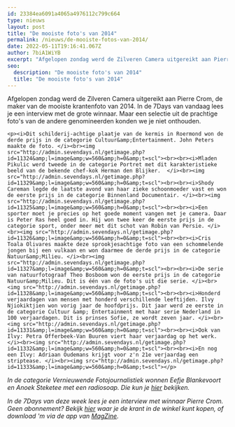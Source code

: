 ```yaml
---
id: 23384ea6091a4065a4976112c799c664
type: nieuws
layout: post
title: "De mooiste foto's van 2014"
permalink: /nieuws/de-mooiste-fotos-van-2014/
date: 2022-05-11T19:16:41.067Z
author: 7biA1WiYB
excerpt: "Afgelopen zondag werd de Zilveren Camera uitgereikt aan Pierre Crom, de maker van de mooiste krantenfoto van 2014. In de 7Days van vandaag lees je een interview met de grote winnaar. Maar een selectie uit de prachtige foto's van de andere genomineerden konden we je niet onthouden.  "
seo:
  description: "De mooiste foto's van 2014"
  title: "De mooiste foto's van 2014"
---
```

Afgelopen zondag werd de Zilveren Camera uitgereikt aan Pierre Crom, de maker van de mooiste krantenfoto van 2014. In de 7Days van vandaag lees je een interview met de grote winnaar. Maar een selectie uit de prachtige foto's van de andere genomineerden konden we je niet onthouden.  

    <p><i>Dit schilderij-achtige plaatje van de kermis in Roermond won de derde prijs in de categorie Cultuur&amp;Entertainment. John Peters maakte de foto. </i><br><img src="http://admin.sevendays.nl/getimage.php?id=11324&amp;l=image&amp;w=560&amp;h=0&amp;t=scl"><br><br><i>Mladen Pikulic werd tweede in de categorie Portret met dit karakteristieke beeld van de bekende chef-kok Herman den Blijker.  </i><br><img src="http://admin.sevendays.nl/getimage.php?id=11329&amp;l=image&amp;w=560&amp;h=0&amp;t=scl"><br><br><i>Shody Careman legde de laatste avond van haar zieke schoonmoeder vast en won de eerste prijs in de categorie Binnenland Documentair. </i><br><img src="http://admin.sevendays.nl/getimage.php?id=11325&amp;l=image&amp;w=560&amp;h=0&amp;t=scl"><br><br><i>Een sporter moet je precies op het goede moment vangen met je camera. Daar is Peter Ras heel goed in. Hij won twee keer de eerste prijs in de categorie sport, onder meer met dit schot van Robin van Persie. </i><br><img src="http://admin.sevendays.nl/getimage.php?id=11326&amp;l=image&amp;w=560&amp;h=0&amp;t=scl"><br><br><i>Cris Toala Olivares maakte deze sprookjesachtige foto van een schommelende jongen bij een vulkaan en won daarmee de derde prijs in de categorie Natuur&amp;Milieu. </i><br><img src="http://admin.sevendays.nl/getimage.php?id=11327&amp;l=image&amp;w=560&amp;h=0&amp;t=scl"><br><br><i>De serie van natuurfotograaf Theo Bosboom won de eerste prijs in de categorie Natuur&amp;Milieu. Dit is één van de foto's uit die serie. </i><br><img src="http://admin.sevendays.nl/getimage.php?id=11328&amp;l=image&amp;w=560&amp;h=0&amp;t=scl"><br><br><i>Honderd verjaardagen van mensen met honderd verschillende leeftijden. Ilvy Njiokiktjien won vorig jaar de hoofdprijs. Dit jaar werd ze eerste in de categorie Cultuur &amp; Entertainment met haar serie Nederland in 100 verjaardagen. Dit is prinses Sofie, ze wordt zeven jaar. </i><br><img src="http://admin.sevendays.nl/getimage.php?id=11331&amp;l=image&amp;w=560&amp;h=0&amp;t=scl"><br><br><i>Ook van Ilvy: Petra Offerbeek-Van Buuren viert haar verjaardag op het werk.</i><br><img src="http://admin.sevendays.nl/getimage.php?id=11332&amp;l=image&amp;w=560&amp;h=0&amp;t=scl"><br><br><i>En nog een Ilvy: Adriaan Oudemans krijgt voor z'n 21e verjaardag een striptease. </i><br><img src="http://admin.sevendays.nl/getimage.php?id=11333&amp;l=image&amp;w=560&amp;h=0&amp;t=scl"></p>
<p><em>In de categorie Vernieuwende Fotojournalistiek wonnen Eefje Blankevoort en Anoek Steketee met een radiosoap. Die kun je <a href="http://www.loveradio-rwanda.org/episode/1/onair/intro">hier</a> bekijken. </em></p>
<p><em>In de 7Days van deze week lees je een interview met winnaar Pierre Crom. Geen abonnement? Bekijk <a href="https://7dagen.netlify.app/verkoop">hier</a> waar je de krant in de winkel kunt kopen, of download 'm via de app van <a href="http://www.magzine.nu/">MagZine</a>. </em></p>  
